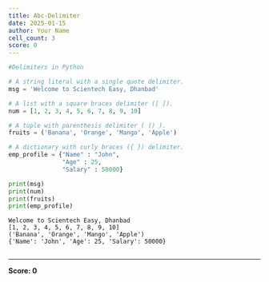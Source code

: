 ```yaml
---
title: Abc-Delimiter
date: 2025-01-15
author: Your Name
cell_count: 3
score: 0
---
```


```python
#Delimiters in Python
```


```python
# A string literal with a single quote delimiter.
msg = 'Welcome to Scientech Easy, Dhanbad'

# A list with a square braces delimiter ([ ]).
num = [1, 2, 3, 4, 5, 6, 7, 8, 9, 10]

# A tuple with parenthesis delimiter ( () ).
fruits = ('Banana', 'Orange', 'Mango', 'Apple')

# A dictionary with curly braces ({ }) delimiter.
emp_profile = {"Name" : "John",
               "Age" : 25,
               "Salary" : 50000}

print(msg)
print(num)
print(fruits)
print(emp_profile)

```

    Welcome to Scientech Easy, Dhanbad
    [1, 2, 3, 4, 5, 6, 7, 8, 9, 10]
    ('Banana', 'Orange', 'Mango', 'Apple')
    {'Name': 'John', 'Age': 25, 'Salary': 50000}



```python

```


---
**Score: 0**

